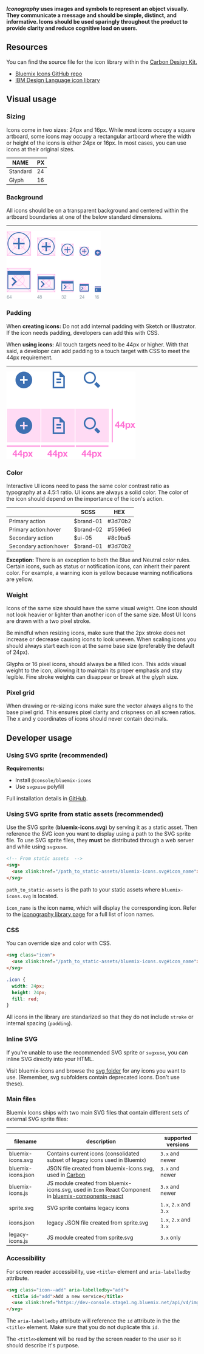**_Iconography_ uses images and symbols to represent an object visually. They communicate a message and should be simple, distinct, and informative. Icons should be used sparingly throughout the product to provide clarity and reduce cognitive load on users.**

## Resources

You can find the source file for the icon library within the [Carbon Design Kit.](https://github.com/carbon-design-system/design-kit)

- [Bluemix Icons GitHub repo]()
- [IBM Design Language icon library](http://www.ibm.com/design/language/resources/icon-library/)

## Visual usage

### Sizing

Icons come in two sizes: 24px and 16px.
While most icons occupy a square artboard, some icons may occupy a rectangular artboard where the width or height of the icons is either 24px or 16px. In most cases, you can use icons at their original sizes.

| NAME     | PX |
|----------|----|
| Standard | 24 |
| Glyph    | 16 |

### Background

All icons should be on a transparent background and centered within the artboard boundaries at one of the below standard dimensions.

---
![icon usage](images/icon-usage-1.png)

### Padding

When **creating icons:**
Do not add internal padding with Sketch or Illustrator.
If the icon needs padding, developers can add this with CSS.

When **using icons:** All touch targets need to be 44px or higher. With that said, a developer can add padding to a touch target with CSS to meet the 44px requirement.

---
![icon padding](images/icon-usage-2.png)

### Color

Interactive UI icons need to pass the same color contrast ratio as typography at a 4.5:1 ratio. UI icons are always a solid color. The color of the icon should depend on the importance of the icon's action.

|                        | SCSS      | HEX     |
|------------------------|-----------|---------|
| Primary action         | $brand-01 | #3d70b2 |
| Primary action:hover   | $brand-02 | #5596e6 |
| Secondary action       | $ui-05    | #8c9ba5 |
| Secondary action:hover | $brand-01 | #3d70b2 |

**Exception:** There is an exception to both the Blue and Neutral color rules. Certain icons, such as status or notification icons, can inherit their parent color. For example, a warning icon is yellow because warning notifications are yellow.

### Weight

Icons of the same size should have the same visual weight. One icon should not look heavier or lighter than another icon of the same size. Most UI Icons are drawn with a two pixel stroke.

Be mindful when resizing icons, make sure that the 2px stroke does not increase or decrease causing icons to look uneven. When scaling icons you should always start each icon at the same base size (preferably the default of 24px).

Glyphs or 16 pixel icons, should always be a filled icon. This adds visual weight to the icon, allowing it to maintain its proper emphasis and stay legible. Fine stroke weights can disappear or break at the glyph size.

### Pixel grid

When drawing or re-sizing icons make sure the vector always aligns to the base pixel grid. This ensures pixel clarity and crispness on all screen ratios. The x and y coordinates of icons should never contain decimals.

## Developer usage

### Using SVG sprite (recommended)

**Requirements:**

- Install `@console/bluemix-icons`
- Use `svgxuse` polyfill

Full installation details in [GitHub](https://github.ibm.com/Bluemix/bluemix-icons/blob/master/docs/install.md).

### Using SVG sprite from static assets (recommended)

Use the SVG sprite (__bluemix-icons.svg__) by serving it as a static asset.
Then reference the SVG icon you want to display using a path to the SVG sprite file.
To use SVG sprite files, they __must__ be distributed through a web server and while using `svgxuse`.

```html
<!-- From static assets  -->
<svg>
  <use xlink:href="/path_to_static-assets/bluemix-icons.svg#icon_name"></use>
</svg>
```

`path_to_static-assets` is the path to your static assets where `bluemix-icons.svg` is located.

`icon_name` is the icon name, which will display the corresponding icon. Refer to the [iconography library page](http://carbondesignsystem.com/style/iconography) for a full list of icon names.

### CSS

You can override size and color with CSS.

```html
<svg class="icon">
  <use xlink:href="/path_to_static-assets/bluemix-icons.svg#icon_name"></use>
</svg>
```

```css
.icon {
  width: 24px;
  height: 24px;
  fill: red;
}
```

All icons in the library are standarized so that they do not include `stroke` or internal spacing (`padding`).

### Inline SVG

If you're unable to use the recommended SVG sprite or `svgxuse`, you can inline SVG directly into your HTML.

Visit bluemix-icons and browse the [svg folder](https://github.ibm.com/Bluemix/bluemix-icons/tree/master/svg) for any icons you want to use. (Remember, svg subfolders contain deprecated icons. Don't use these).

### Main files

Bluemix Icons ships with two main SVG files that contain different sets of external SVG sprite files:

---
| filename | description | supported versions|
|-----|--------|---------------|
|bluemix-icons.svg| Contains current icons (consolidated subset of legacy icons used in Bluemix) | `3.x` and newer|
|bluemix-icons.json| JSON file created from bluemix-icons.svg, used in [Carbon](http://carbondesignsystem.com/style/iconography/library) | `3.x` and newer|
|bluemix-icons.js| JS module created from bluemix-icons.svg, used in `Icon` React Component in [bluemix-components-react](https://github.ibm.com/Bluemix/bluemix-components-react) | `3.x` and newer|
|sprite.svg| SVG sprite contains legacy icons | `1.x`, `2.x` and `3.x`|
|icons.json| legacy JSON file created from sprite.svg | `1.x`, `2.x` and `3.x`|
|legacy-icons.js| JS module created from sprite.svg | `3.x` only|

### Accessibility

For screen reader accessibility, use `<title>` element and `aria-labelledby` attribute.

```html
<svg class="icon--add" aria-labelledby="add">
  <title id="add">Add a new service</title>
  <use xlink:href="https://dev-console.stage1.ng.bluemix.net/api/v4/img/sprite.svg#common--add"></use>
</svg>
```

The `aria-labelledby` attribute will reference the `id` attribute in the the `<title>` element.
Make sure that you do not duplicate this `id`.

The `<title>`element will be read by the screen reader to the user so it should describe it's purpose.
